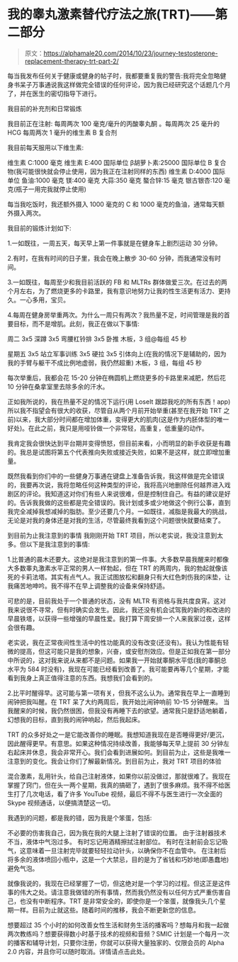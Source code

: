 # 我的睾丸激素替代疗法之旅(TRT)——第二部分

> 原文：<https://alphamale20.com/2014/10/23/journey-testosterone-replacement-therapy-trt-part-2/>

每当我发布任何关于健康或健身的帖子时，我都要重复我的警告:我将完全忽略健身书呆子万事通说我这样做完全错误的任何评论，因为我已经研究这个话题几个月了，并在医生的密切指导下进行。

我目前的补充剂和日常锻炼

我目前正在注射:
每周两次 100 毫克/毫升的丙酸睾丸酮
。每周两次 25 毫升的 HCG
每周两次 1 毫升的维生素 B 复合剂

我目前每天服用以下维生素:

维生素 C:1000 毫克
维生素 E:400 国际单位
β胡萝卜素:25000 国际单位
B 复合物(我可能很快就会停止使用，因为我正在注射同样的东西)
维生素 D:4000 国际单位
鱼油:1000 毫克
镁:400 毫克
大蒜:350 毫克
螯合锌:15 毫克
银古银杏:120 毫克(瓶子一用完我就停止使用)

每当我吃饭时，我还额外摄入 1000 毫克的 C 和 1000 毫克的鱼油，通常每天额外摄入两次。

我目前的锻炼计划如下:

1.一如既往，一周五天，每天早上第一件事就是在健身车上剧烈运动 30 分钟。

2.有时，在我有时间的日子里，我会在晚上散步 30-60 分钟，而我通常没有时间。

3.一如既往，每周至少和我目前活跃的 FB 和 MLTRs 群体做爱三次。在过去的两个月左右，为了燃烧更多的卡路里，我有意识地努力让我的性生活更有活力、更持久。一心多用，宝贝。

4.每周在健身房举重两次。为什么一周只有两次？我热量不足，时间管理是我的首要目标，而不是增肌。此刻，我正在做以下事情:

周二
3x5 深蹲
3x5 弯腰杠铃排
3x5 卧推
木板，3 组@每组 45 秒

星期五
3x5 站立军事训练
3x5 硬拉
3x5 引体向上(在我的情况下是辅助的，因为我的手臂与躯干不成比例地虚弱，我仍然超重)
木板，3 组，每组 45 秒

每次举重后，我都会花 15-20 分钟在椭圆机上燃烧更多的卡路里来减肥，然后花 10 分钟在桑拿室里去除多余的汗水。

正如我所说的，我在热量不足的情况下运行(用 LoseIt 跟踪我吃的所有东西！app)所以我不指望会有很大的收获，尽管自从两个月前开始举重(甚至在我开始 TRT 之前)以来，我大部分时间都在增加体重，变得更大的肌肉(这是作为内胚体型的唯一好处)。在此之前，我只是用哑铃做一个非常轻，高重复，低重量的动作。

我肯定我会很快达到平台期并变得愤怒，但目前来看，小而明显的新手收获是有趣的。我总是试图将第五个代表推向失败或接近失败，如果不是这样，就立即增加重量。

既然我看到你们中的一些健身万事通在键盘上准备告诉我，我这样做是完全错误的，我要再次说，我将忽略任何这种类型的评论，我将高兴地删除任何越界进入戏剧区的评论。我知道这对你们有些人来说很难，但是控制住自己。有益的建议是好的。告诉我我做的这些都是完全错误的。我计划或多或少地做这个例行公事，直到我完全减掉我想减掉的脂肪。至少还要几个月。一如既往，减脂是我最大的挑战，无论是对我的身体还是对我的生活，尽管最终我看到这个问题很快就要结束了。

到目前为止我注意到的事情
我刚刚开始 TRT 项目，所以老实说，我没注意到太多。但以下是我注意到的事情:

1.比普通的晨木还要大。这绝对是我注意到的第一件事。大多数早晨我醒来时都像大多数睾丸激素水平正常的男人一样勃起，但在 TRT 的两周内，我的勃起就像该死的卡莉法塔。其实有点气人。我正试图放松和翻身只有大红色刺伤我的床垫，让我痛苦地呻吟。我不得不在早上调整我的设备来保持舒适。

可悲的是，目前我处于一个普通的状态，没有 MLTR 有资格与我共度良宵。这对我来说很不寻常，但有时确实会发生。因此，我还没有机会试驾我的新的和改进的早晨铁塔，以获得一些增强的早晨性爱。我打算下周安排一个人来我家过夜，这样会很有趣。

老实说，我在正常夜间性生活中的性功能真的没有改变(还没有)。我认为性能有轻微的提高，但这可能只是我的想象，兴奋，或安慰剂效应。但是正如我在第一部分中所说的，这对我来说从来都不是问题。如果我一开始就睾酮水平低(我的睾酮总水平为 584 时没有)，我现在可能已经看到改善了。我可能要再等几个星期，才能看到我身上真正值得注意的东西。我想我们会看到的。

2.比平时醒得早。这可能与第一项有关，但我不这么认为。通常我在早上一直睡到闹钟把我叫醒。在 TRT 呆了大约两周后，我开始比闹钟响前 10-15 分钟醒来。
当我醒来的时候，我仍然很困，但我没有再睡下去的欲望。通常我只是舒适地躺着，幻想我的目标，直到我的闹钟响起，然后我起床。

TRT 的众多好处之一是它能改善你的睡眠。我想知道我现在是否睡得更好/更沉，因此醒得更早。有意思。如果这种情况持续改善，我能够每天早上提前 30 分钟左右起床并休息，我会非常开心。我们会看到进展如何。到目前为止，这些是我唯一注意到的变化。我会让你们了解最新情况。到目前为止，我对 TRT 项目的体验

混合激素，乱用针头，给自己注射液体，如果你以前没做过，那就很难了。我现在掌握了窍门，但在头一两个星期，我真的搞砸了，遇到了很多麻烦。我不得不给医生打了几次电话，看了许多 YouTube 视频，最后不得不与医生进行一次全面的 Skype 视频通话，以便搞清楚这一切。

我遇到的问题，都是我的错，因为我是个笨蛋，包括:

不必要的伤害我自己，因为我在我的大腿上注射了错误的位置。
由于注射器技术不当，液体中气泡过多。
有时忘记用酒精擦拭注射部位。
有时在注射前会忘记吸气，这意味着一旦注射完毕就要轻轻拉动针头，以确保你不在血管中。
在注射后将多余的液体喷回小瓶中，这是一个大禁忌，目的是为了省钱和巧妙地(即愚蠢地)避免气泡。

就像我说的，我现在已经掌握了一切，但这绝对是一个学习的过程。但这正是这件事的伟大之处。请注意我做错的所有事情，然而我仍然没有以任何方式严重伤害自己，也没有中断程序。TRT 是非常安全的，即使你是一个笨蛋，就像我头几个星期一样。目前为止就这些。随着时间的推移，我会不断更新您的信息。

想要超过 35 个小时的如何改善女性生活和财务生活的播客吗？想每月和我一起做两次教练吗？想要获得数小时基于技术的视频和音频？SMIC 计划是一个每月一次的播客和辅导计划，只要你注册，你就可以获得大量独家的、仅限会员的 Alpha 2.0 内容，并且你可以随时取消。详情请点击此处。